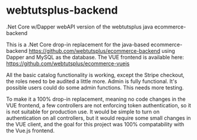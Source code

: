# webtutsplus-backend
.Net Core w/Dapper webAPI version of the webtutsplus java ecommerce-backend

This is a .Net Core drop-in replacement for the java-based ecommerce-backend https://github.com/webtutsplus/ecommerce-backend
using Dapper and MySQL as the database. The VUE frontend is available here: https://github.com/webtutsplus/ecommerce-vuejs

All the basic catalog functionality is working, except the Stripe checkout, the roles need to be audited a little more. Admin is fully functional. It's possible users could do some admin functions. This needs more testing.

To make it a 100% drop-in replacement, meaning no code changes in the VUE frontend, a few controllers are not enforcing token authentication, so it is not suitable for production use. It would be simple to turn on authentication on all controllers, but it would require some small changes in the VUE client, and the goal for this project was 100% compatability with the Vue.js frontend.





